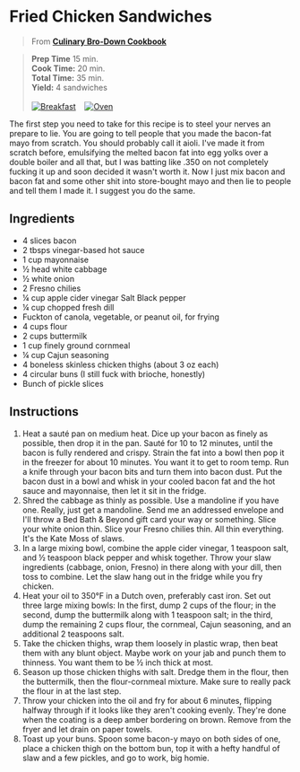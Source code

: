 # Fried Chicken Sandwiches

> From **[Culinary Bro-Down Cookbook](https://www.amazon.com/Culinary-Bro-Down-Cookbook-Josh-Scherer/dp/145559542X/ref=asc_df_145559542X_nodl/?tag=hyprod-20&linkCode=df0&hvadid=312075063269&hvpos=&hvnetw=g&hvrand=13271318346926754124&hvpone=&hvptwo=&hvqmt=&hvdev=m&hvdvcmdl=&hvlocint=&hvlocphy=9016293&hvtargid=pla-570529191041&psc=1)**

> **Prep Time** 15 min.<br>
**Cook Time:** 20 min.<br>
**Total Time:** 35 min.<br>
**Yield:** 4 sandwiches<br> <br>
[![Breakfast](https://img.shields.io/badge/Meal_Type-Dinner-blue)](#) &nbsp;&nbsp;
[![Oven](https://img.shields.io/badge/Cooking_Method-Stove_top-green)](#)


The first step you need to take for this recipe is to steel your nerves an prepare to lie. You are going to tell people that you made the bacon-fat mayo from scratch. You should probably call it aioli. I've made it from scratch before, emulsifying the melted bacon fat into egg yolks over a double boiler and all that, but I was batting like .350 on not completely fucking it up and soon decided it wasn't worth it. Now I just mix bacon and bacon fat and some other shit into store-bought mayo and then lie to people and tell them I made it. I suggest you do the same.

## Ingredients
- 4 slices bacon 
- 2 tbsps vinegar-based hot sauce 
- 1 cup mayonnaise 
- &frac12; head white cabbage 
- &frac12; white onion 
- 2 Fresno chilies 
- &frac14; cup apple cider vinegar Salt Black pepper 
- &frac14; cup chopped fresh dill 
- Fuckton of canola, vegetable, or peanut oil, for frying 
- 4 cups flour 
- 2 cups buttermilk 
- 1 cup finely ground cornmeal 
- &frac14; cup Cajun seasoning 
- 4 boneless skinless chicken thighs (about 3 oz each) 
- 4 circular buns (I still fuck with brioche, honestly) 
- Bunch of pickle slices 

## Instructions
1. Heat a sauté pan on medium heat. Dice up your bacon as finely as possible, then drop it in the pan. Sauté for 10 to 12 minutes, until the bacon is fully rendered and crispy. Strain the fat into a bowl then pop it in the freezer for about 10 minutes. You want it to get to room temp. Run a knife through your bacon bits and turn them into bacon dust. Put the bacon dust in a bowl and whisk in your cooled bacon fat and the hot sauce and mayonnaise, then let it sit in the fridge.
2. Shred the cabbage as thinly as possible. Use a mandoline if you have one. Really, just get a mandoline. Send me an addressed envelope and I'll throw a Bed Bath & Beyond gift card your way or something. Slice your white onion thin. Slice your Fresno chilies thin. All thin everything. It's the Kate Moss of slaws.
3. In a large mixing bowl, combine the apple cider vinegar, 1 teaspoon salt, and &frac12; teaspoon black pepper and whisk together. Throw your slaw ingredients (cabbage, onion, Fresno) in there along with your dill, then toss to combine. Let the slaw hang out in the fridge while you fry chicken.
4. Heat your oil to 350°F in a Dutch oven, preferably cast iron. Set out three large mixing bowls: In the first, dump 2 cups of the flour; in the second, dump the buttermilk along with 1 teaspoon salt; in the third, dump the remaining 2 cups flour, the cornmeal, Cajun seasoning, and an additional 2 teaspoons salt.
5. Take the chicken thighs, wrap them loosely in plastic wrap, then beat them with any blunt object. Maybe work on your jab and punch them to thinness. You want them to be &frac12; inch thick at most.
6. Season up those chicken thighs with salt. Dredge them in the flour, then the buttermilk, then the flour-cornmeal mixture. Make sure to really pack the flour in at the last step.
7. Throw your chicken into the oil and fry for about 6 minutes, flipping halfway through if it looks like they aren't cooking evenly. They're done when the coating is a deep amber bordering on brown. Remove from the fryer and let drain on paper towels. 
8. Toast up your buns. Spoon some bacon-y mayo on both sides of one, place a chicken thigh on the bottom bun, top it with a hefty handful of slaw and a few pickles, and go to work, big homie. 
